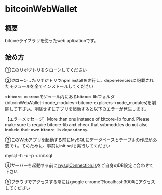 bitcoinWebWallet
====

## 概要

bitcoreライブラリを使ったweb aplicationです。

## 始め方

①このリポジトリをクローンしてください


②クローンしたリポジトリでnpm installを実行し、dependenciesに記載されたモジュールを全てインストールしてください

※bitcore-expressモジュール内にあるbitcore-libフォルダ(bitcoinWebWallet→node_modules→bitcore-explorers→node_modules)を削除して下さい。削除せずにアプリを起動すると以下のエラーが発生します。

【エラーメッセージ】More than one instance of bitcore-lib found. Please make sure to require bitcore-lib and check that submodules do not also include their own bitcore-lib dependency.


③このWebアプリを起動する前にMySQLにデータベースとテーブルの作成が必要です。そのために、事前にinit.sqlを実行してください

mysql -h <host> -u <user> -p < init.sql


④サーバーを起動する前に[mysqlConnection.js](https://github.com/adrenaline0206/bitcoinWebWallet/blob/master/mysqlConnection.js#L5)をご自身のDB設定に合わせて下さい


⑤ブラウザでアクセスする際にはgoogle chromeでlocalhost:3000にアクセスしてください


